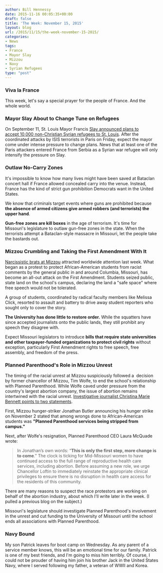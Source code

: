 ```yaml
---
author: Bill Hennessy
date: 2015-11-16 00:05:35+00:00
draft: false
title: 'The Week: November 15, 2015'
layout: blog
url: /2015/11/15/the-week-november-15-2015/
categories:
- News
tags:
- France
- Mayor Slay
- Mizzou
- Navy
- Syrian Refugees
type: "post"
---
```


### Viva la France



This week, let's say a special prayer for the people of France. And the whole world.



### Mayor Slay About to Change Tune on Refugees



On September 11, St. Louis Mayor Francis [Slay announced plans to accept 10,000 non-Christian Syrian refugees to St. Louis](https://www.stltoday.com/news/local/metro/st-louis-will-get-syrian-refugees-but-how-many-and/article_eaaec2f2-b3e7-575d-b1d7-a72b6a6a72b7.html). After the coordinated attacks by ISIS terrorists in Paris on Friday, expect the mayor come under intense pressure to change plans. News that at least one of the Paris attackers entered France from Serbia as a Syrian war refugee will only intensify the pressure on Slay.



### Outlaw No-Carry Zones



It's impossible to know how many lives might have been saved at Bataclan concert hall if France allowed concealed carry into the venue. Instead, France has the kind of strict gun prohibition Democrats want in the United States.

We know that criminals target events where guns are prohibited because **the absence of armed citizens give armed robbers (and terrorists) the upper hand**.

**Gun-free zones are kill boxes** in the age of terrorism. It's time for Missouri's legislature to outlaw gun-free zones in the state. When the terrorists attempt a Bataclan-style massacre in Missouri, let the people take the bastards out.



### Mizzou Crumbling and Taking the First Amendment With It



[Narcissistic brats at Mizzou](https://hennessysview.com/2015/11/14/paris-attacks-expose-the-narcissists-of-mizzou/) attracted worldwide attention last week. What began as a protest to protect African-American students from racist comments by the general public in and around Columbia, Missouri, has become an all-out attack on the First Amendment. Students seized public, state land on the school's campus, declaring the land a "safe space" where free speech would not be tolerated.

A group of students, coordinated by radical faculty members like Melissa Click, resorted to assault and battery to drive away student reporters who sought only to cover the story.

**The University has done little to restore order.** While the squatters have since accepted journalists onto the public lands, they still prohibit any speech they disagree with.

Expect Missouri legislators to introduce **bills that require state universities and other taxpayer-funded organizations to protect civil rights** without exception, particularly First Amendment rights to free speech, free assembly, and freedom of the press.



### Planned Parenthood's Role in Mizzou Unrest



The timing of the racial unrest at Mizzou suspiciously followed a  decision by former chancellor of Mizzou, Tim Wolfe, to end the school's relationship with Planned Parenthood. While Wolfe caved under pressure from the country's largest abortion company, the issue of abortion remains intertwined with the racial unrest. [Investigative journalist Christina Marie Bennett points to two statements](https://liveactionnews.org/did-planned-parenthood-play-a-role-in-inciting-students-at-mizzou/).

First, Mizzou hunger-striker Jonathan Butler announcing his hunger strike on November 2 stated that among wrongs done to African-American students was **"Planned Parenthood services being stripped from campus."**

Next, after Wolfe's resignation, Planned Parenthood CEO Laura McQuade wrote:



> In Jonathan’s own words: “**This is only the first step, more change is to come**.” The clock is ticking for Mid-Missouri women to have continued access to the full range of reproductive health care services, including abortion. Before assuming a new role, we urge Chancellor Loftin to immediately reinstate the appropriate clinical privileges to ensure there is no disruption in health care access for the residents of this community.



There are many reasons to suspect the race protestors are working on behalf of the abortion industry, about which I'll write later in the week. (I pulled a previous blog on the subject.)

Missouri's legislature should investigate Planned Parenthood's involvement in the unrest and cut funding to the University of Missouri until the school ends all associations with Planned Parenthood.



### Navy Bound



My son Patrick leaves for boot camp on Wednesday. As any parent of a service member knows, this will be an emotional time for our family. Patrick is one of my best friends, and I'm going to miss him terribly. Of course, I could not be prouder of having him join his brother Jack in the United States Navy, where I served following my father, a veteran of WWII and Korea.






